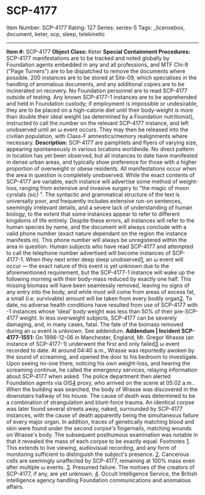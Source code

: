 # SCP-4177
Item Number: SCP-4177
Rating: 127
Series: series-5
Tags: _licensebox, document, keter, scp, sleep, telekinetic

---

**Item #:** SCP-4177
**Object Class:** Keter
**Special Containment Procedures:** SCP-4177 manifestations are to be tracked and noted globally by Foundation agents embedded in any and all professions, and MTF Chi-9 ("Page Turners") are to be dispatched to remove the documents where possible. 200 instances are to be stored at Site-09, which specialises in the handling of anomalous documents, and any additional copies are to be incinerated on recovery. No Foundation personnel are to read SCP-4177 outside of testing.
Any known SCP-4177-1 instances are to be apprehended and held in Foundation custody; if employment is impossible or undesirable, they are to be placed on a high-calorie diet until their body-weight is more than double their ideal weight (as determined by a Foundation nutritionist), instructed to call the number on the relevant SCP-4177 instance, and left unobserved until an ω event occurs. They may then be released into the civilian population, with Class-F amnestics/memory realignments where necessary.
**Description:** SCP-4177 are pamphlets and flyers of varying size, appearing spontaneously in various locations worldwide. No direct pattern in location has yet been observed, but all instances to date have manifested in dense urban areas, and typically show preference for those with a higher proportion of overweight or obese residents. All manifestations occur when the area in question is completely unobserved.
While the exact contents of SCP-4177 are variable, each instance will advertise some method of weight-loss, ranging from extensive and invasive surgery to "the magic of moon cyrstals _(sic)_ ". The syntactic and grammatical structure of the text is universally poor, and frequently includes extensive run-on sentences, seemingly irrelevant details, and a severe lack of understanding of human biology, to the extent that some instances appear to refer to different kingdoms of life entirely. Despite these errors, all instances will refer to the human species by name, and the document will always conclude with a valid phone number (exact nature dependant on the region the instance manifests in). This phone number will always be unregistered within the area in question.
Human subjects who have read SCP-4177 and attempted to call the telephone number advertised will become instances of SCP-4177-1. When they next enter deep sleep unobserved[1](javascript:;), an ω event will occur — the exact nature of this event is yet unknown due to the aforementioned requirement, but the SCP-4177-1 instance will wake up the following morning with their body-mass reduced by exactly one half. This missing biomass will have been seamlessly removed, leaving no signs of any entry into the body, and while most will come from areas of excess fat, a small (i.e. survivable) amount will be taken from every bodily organ[2](javascript:;). To date, no adverse health conditions have resulted from use of SCP-4177 with -1 instances whose 'ideal' body weight was less than 50% of their pre-SCP-4177 weight. In less overweight subjects, SCP-4177 can be severely damaging, and, in many cases, fatal. The fate of the biomass removed during an ω event is unknown. See addendum.
**Addendum | Incident SCP-4177-1551:** On 1996-12-06 in Manchester, England, Mr. Gregor Wrasse (an instance of SCP-4177-1) underwent the first and only failed[3](javascript:;) ω event recorded to date. At around 04:40 a.m., Wrasse was reportedly awoken by the sound of screaming, and opened the door to his bedroom to investigate. Upon seeing no-one there, noticing his own weight-loss, and hearing the screaming continue, he called the emergency services, relaying information about SCP-4177 when asked. The police department then alerted Foundation agents via OIS[4](javascript:;) proxy, who arrived on the scene at 05:02 a.m..
When the building was searched, the body of Wrasse was discovered in the downstairs hallway of his house. The cause of death was determined to be a combination of strangulation and blunt-force trauma. An identical corpse was later found several streets away, naked, surrounded by SCP-4177 instances, with the cause of death apparently being the simultaneous failure of every major organ. In addition, traces of genetically matching blood and skin were found under the second corpse's fingernails, matching wounds on Wrasse's body. The subsequent posthumous examination was notable in that it revealed the mass of each corpse to be exactly equal.
Footnotes
[1](javascript:;). This extends to live viewing, audiovisual recording, and any form of monitoring sufficient to distinguish the subject's presence.
[2](javascript:;). Cancerous cells are seemingly unaffected by SCP-4177, remaining at 100% mass even after multiple ω events.
[3](javascript:;). Presumed failure. The motives of the creators of SCP-4177, if any, are yet unknown.
[4](javascript:;). Occult Intelligence Service, the British intelligence agency handling Foundation communications and anomalous affairs.